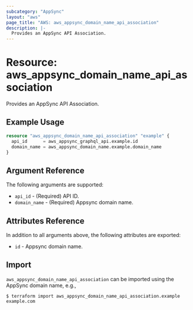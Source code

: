```yaml
---
subcategory: "AppSync"
layout: "aws"
page_title: "AWS: aws_appsync_domain_name_api_association"
description: |-
  Provides an AppSync API Association.
---
```


# Resource: aws_appsync_domain_name_api_association

Provides an AppSync API Association.

## Example Usage

```terraform
resource "aws_appsync_domain_name_api_association" "example" {
  api_id      = aws_appsync_graphql_api.example.id
  domain_name = aws_appsync_domain_name.example.domain_name
}
```

## Argument Reference

The following arguments are supported:

* `api_id` - (Required) API ID.
* `domain_name` - (Required) Appsync domain name.

## Attributes Reference

In addition to all arguments above, the following attributes are exported:

* `id` - Appsync domain name.

## Import

`aws_appsync_domain_name_api_association` can be imported using the AppSync domain name, e.g.,

```
$ terraform import aws_appsync_domain_name_api_association.example example.com
```
